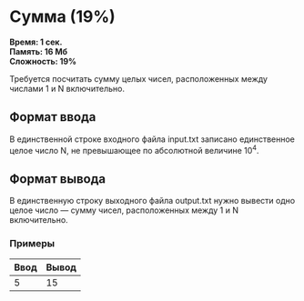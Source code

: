 <h1 class="title">Сумма (19%)</h1>
<p><b>Время: 1 сек.<br>Память: 16 Мб<br>Сложность: 19%</b></p>
<p>Требуется посчитать сумму целых чисел, расположенных между числами 1 и N включительно.</p>
<h2>Формат ввода</h2>
<p>В единственной строке входного файла input.txt записано единственное целое число N, не превышающее по абсолютной величине 10<sup>4</sup>.</p>
<h2>Формат вывода</h2>
<p>В единственную строку выходного файла output.txt нужно вывести одно целое число — сумму чисел, расположенных между 1 и N включительно.</p>
<h3>Примеры</h3>
<table class="sample-tests">
<thead>
    <tr>
        <th>Ввод</th>
        <th>Вывод</th>
    </tr>
</thead>
<tbody>
        <tr>
            <td>5</td>
            <td>15</td>
        </tr>
    </tbody>
</table>
